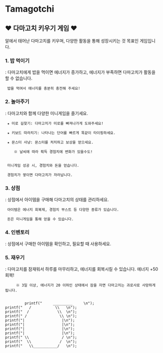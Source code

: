 # Tamagotchi
## ♥ 다마고치 키우기 게임 ♥

알에서 태어난 다마고치를 키우며, 다양한 활동을 통해 성장시키는 것 목표인 게임입니다.


### 1. 밥 먹이기
   
   : 다마고치에게 밥을 먹이면 에너지가 증가하고, 에너지가 부족하면 다마고치가 활동을 할 수 없습니다.
   
     밥을 먹여서 에너지를 충분히 충전해 주세요!

   
### 2. 놀아주기
   
   : 다마고치와 함께 다양한 미니게임을 즐기세요.
   
     ★ 미로 길찾기: 다마고치가 미로를 빠져나가게 도와주세요!
   
     ★ 키보드 따라치기: 나타나는 단어를 빠르게 똑같이 타이핑하세요.
   
     ★ 몬스터 사냥: 몬스터를 처치하고 보상을 얻으세요.
   
        ※ 날씨에 따라 획득 경험치에 변화가 있을수도!
   

     미니게임 성공 시, 경험치와 돈을 얻습니다.
   
     경험치가 쌓이면 다마고치가 자라납니다.
   

### 3. 상점
 
   : 상점에서 아이템을 구매해 다마고치의 상태를 관리하세요.
   
     아이템은 에너지 회복제, 경험치 부스트 등 다양한 종류가 있습니다.
   
     돈은 미니게임을 통해 얻을 수 있습니다.
   
   
### 4. 인벤토리
   
   : 상점에서 구매한 아이템을 확인하고, 필요할 때 사용하세요.


### 5. 재우기

   : 다마고치를 잠재워서 하루를 마무리하고, 에너지를 회복시킬 수 있습니다. 
     에너지 +50 회복!

         ※ 3일 이상, 에너지가 20 이하인 상태에서 잠을 자면 다마고치는 과로사로 사망하게 됩니다.


             printf("     _________     \n");
    printf("   /           \\   \n");
    printf("  /             \\  \n");
    printf(" /               \\ \n");
    printf("|                 |\n");
    printf("|                 |\n");
    printf("|                 |\n");
    printf("|                 |\n");
    printf(" \\               / \n");
    printf("  \\             /  \n");
    printf("   \\___________/   \n");
